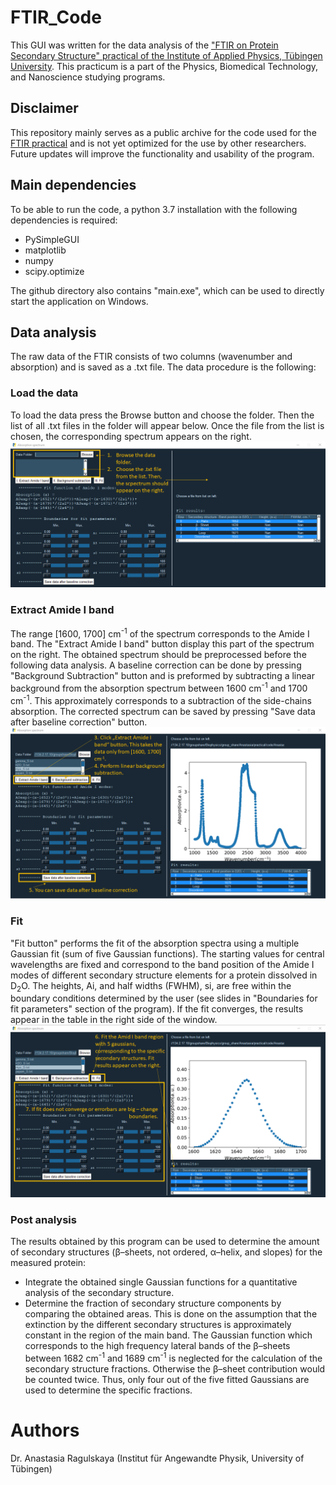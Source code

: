 # FTIR_Code

This GUI was written for the data analysis of the ["FTIR on Protein Secondary Structure" practical of the Institute of Applied Physics, Tübingen University](https://uni-tuebingen.de/fakultaeten/mathematisch-naturwissenschaftliche-fakultaet/fachbereiche/physik/institute/institut-fuer-angewandte-physik/studium/nanoscience-practical/). This practicum is a part of the Physics, Biomedical Technology, and Nanoscience studying programs.

## Disclaimer

This repository mainly serves as a public archive for the code used for the [FTIR practical](https://uni-tuebingen.de/securedl/sdl-eyJ0eXAiOiJKV1QiLCJhbGciOiJIUzI1NiJ9.eyJpYXQiOjE2NzAyMTU0MTgsImV4cCI6MTY3MDMwNTQxNiwidXNlciI6MCwiZ3JvdXBzIjpbMCwtMV0sImZpbGUiOiJmaWxlYWRtaW5cL1VuaV9UdWViaW5nZW5cL0Zha3VsdGFldGVuXC9NYXRoZVBoeXNpa1wvSW5zdGl0dXRlXC9JQVBcL0ZvcnNjaHVuZ1wvWmhhbmdcL0ZUSVJfZW5nbGlzaF8yMDE4LnBkZiIsInBhZ2UiOjQzMzQ1fQ.TNpcm8kYLYcPkTrrntls6nanO_J0anspyI65YZYRqRs/FTIR_english_2018.pdf) and is not yet optimized for the use by other researchers. Future updates will improve the functionality and usability of the program.

## Main dependencies

To be able to run the code, a python 3.7 installation with the following dependencies is required:
* PySimpleGUI
* matplotlib
* numpy
* scipy.optimize

The github directory also contains "main.exe", which can be used to directly start the application on Windows.

## Data analysis
The raw data of the FTIR consists of two columns (wavenumber and absorption) and is saved as a .txt file. The data procedure is the following:
### Load the data
To load the data press the Browse button and choose the folder. Then the list of all .txt files in the folder will appear below. Once the file from the list is chosen, the corresponding spectrum appears on the right.
![Program window layout. The browse of the folder and the list of files in it are marked with yellow.](/step1.png)
### Extract Amide I band
The range [1600, 1700] cm<sup>-1</sup> of the spectrum corresponds to the Amide I band. The "Extract Amide I band" button display this part of the spectrum on the right. The obtained spectrum should be preprocessed before the following data analysis. A baseline correction can be done by pressing "Background Subtraction" button and is preformed by subtracting a linear background from the absorption spectrum between 1600 cm<sup>-1</sup> and 1700 cm<sup>-1</sup>. This approximately corresponds to a subtraction of the side-chains absorption. The corrected spectrum can be saved by pressing "Save data after baseline correction" button.
![](/step2.png)

### Fit

"Fit button" performs the fit of the absorption spectra using a multiple Gaussian fit (sum of five Gaussian functions). The starting values for central wavelengths are fixed and correspond to the band position of the  Amide I modes of different secondary structure elements for a protein dissolved in D<sub>2</sub>O. The heights, Ai, and half widths (FWHM), si, are free within the boundary conditions determined by the user (see slides in "Boundaries for fit parameters" section of the program). If the fit converges, the results appear in the table in the right side of the window.
![](/step3.png)

### Post analysis
The results obtained by this program can be used to determine the amount of secondary structures (β–sheets, not ordered, α–helix, and slopes) for the measured protein: 
* Integrate the obtained single Gaussian functions for a quantitative analysis of the secondary structure. 
* Determine the fraction of secondary structure components by comparing the obtained areas. This is done on the assumption that the extinction by the different secondary structures is approximately constant in the region of the main band. The Gaussian function which corresponds to the high frequency lateral bands of the β–sheets between 1682 cm<sup>-1</sup> and 1689 cm<sup>-1</sup> is neglected for the calculation of the secondary structure fractions. Otherwise the β–sheet contribution would be counted twice. Thus, only four out of the five fitted Gaussians are used to determine the specific fractions. 

# Authors
Dr. Anastasia Ragulskaya (Institut für Angewandte Physik, University of Tübingen)
